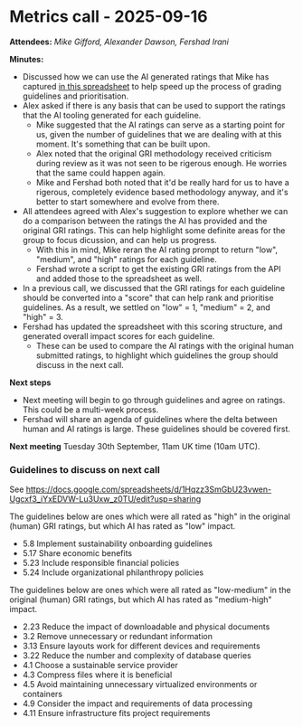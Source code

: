 # Metrics call - 2025-09-16

**Attendees:** _Mike Gifford, Alexander Dawson, Fershad Irani_

**Minutes:**

- Discussed how we can use the AI generated ratings that Mike has captured [in this spreadsheet](https://docs.google.com/spreadsheets/d/1Hqzz3SmGbU23vwen-Ugcxf3_iYxEDVW-Lu3Uxw_z0TU/edit?usp=sharing) to help speed up the process of grading guidelines and prioritisation.
- Alex asked if there is any basis that can be used to support the ratings that the AI tooling generated for each guideline.
    - Mike suggested that the AI ratings can serve as a starting point for us, given the number of guidelines that we are dealing with at this moment. It's something that can be built upon.
    - Alex noted that the original GRI methodology received criticism during review as it was not seen to be rigerous enough. He worries that the same could happen again.
    - Mike and Fershad both noted that it'd be really hard for us to have a rigerous, completely evidence based methodology anyway, and it's better to start somewhere and evolve from there.
- All attendees agreed with Alex's suggestion to explore whether we can do a comparison between the ratings the AI has provided and the original GRI ratings. This can help highlight some definite areas for the group to focus dicussion, and can help us progress.
    - With this in mind, Mike reran the AI rating prompt to return "low", "medium", and "high" ratings for each guideline.
    - Fershad wrote a script to get the existing GRI ratings from the API and added those to the spreadsheet as well.
- In a previous call, we discussed that the GRI ratings for each guideline should be converted into a "score" that can help rank and prioritise guidelines. As a result, we settled on "low" = 1, "medium" = 2, and "high" = 3.
- Fershad has updated the spreadsheet with this scoring structure, and generated overall impact scores for each guideline.
    - These can be used to compare the AI ratings with the original human submitted ratings, to highlight which guidelines the group should discuss in the next call.

**Next steps**

- Next meeting will begin to go through guidelines and agree on ratings. This could be a multi-week process.
- Fershad will share an agenda of guidelines where the delta between human and AI ratings is large. These guidelines should be covered first.

**Next meeting**
Tuesday 30th September, 11am UK time (10am UTC).


### Guidelines to discuss on next call
See https://docs.google.com/spreadsheets/d/1Hqzz3SmGbU23vwen-Ugcxf3_iYxEDVW-Lu3Uxw_z0TU/edit?usp=sharing

The guidelines below are ones which were all rated as "high" in the original (human) GRI ratings, but which AI has rated as "low" impact.

- 5.8	Implement sustainability onboarding guidelines
- 5.17	Share economic benefits
- 5.23	Include responsible financial policies
- 5.24	Include organizational philanthropy policies

The guidelines below are ones which were all rated as "low-medium" in the original (human) GRI ratings, but which AI has rated as "medium-high" impact.

- 2.23	Reduce the impact of downloadable and physical documents
- 3.2	Remove unnecessary or redundant information
- 3.13	Ensure layouts work for different devices and requirements
- 3.22	Reduce the number and complexity of database queries
- 4.1	Choose a sustainable service provider
- 4.3	Compress files where it is beneficial
- 4.5	Avoid maintaining unnecessary virtualized environments or containers
- 4.9	Consider the impact and requirements of data processing
- 4.11	Ensure infrastructure fits project requirements
